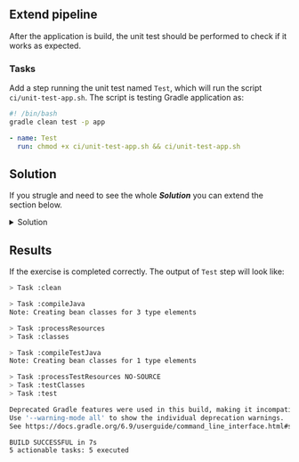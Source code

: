 ## Extend pipeline 
After the application is build, the unit test should be performed to check if it works as expected. 

### Tasks

Add a step running the unit test named `Test`, which will run the script `ci/unit-test-app.sh`. The script is testing Gradle application as:
```bash
#! /bin/bash
gradle clean test -p app
```

```YAML
- name: Test
  run: chmod +x ci/unit-test-app.sh && ci/unit-test-app.sh
```

## Solution

If you strugle and need to see the whole ***Solution*** you can extend the section below. 
<details>
    <summary> Solution </summary>
```YAML
on: push
jobs:
  Build:
    runs-on: ubuntu-latest
    container: gradle:6-jdk11
    steps:
      - name: Clone-down
        uses: actions/checkout@v2       
      - name: Build application
        run: chmod +x ci/build-app.sh && ci/build-app.sh
      - name: Test
        run: chmod +x ci/unit-test-app.sh && ci/unit-test-app.sh
```

</details>

## Results 

If the exercise is completed correctly. The output of `Test` step will look like: 

``` bash
> Task :clean

> Task :compileJava
Note: Creating bean classes for 3 type elements

> Task :processResources
> Task :classes

> Task :compileTestJava
Note: Creating bean classes for 1 type elements

> Task :processTestResources NO-SOURCE
> Task :testClasses
> Task :test

Deprecated Gradle features were used in this build, making it incompatible with Gradle 7.0.
Use '--warning-mode all' to show the individual deprecation warnings.
See https://docs.gradle.org/6.9/userguide/command_line_interface.html#sec:command_line_warnings

BUILD SUCCESSFUL in 7s
5 actionable tasks: 5 executed
```


